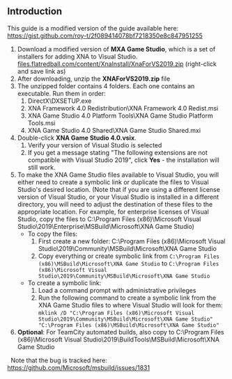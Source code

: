 ## Introduction

This guide is a modified version of the guide available here: https://gist.github.com/roy-t/2f089414078bf7218350e8c847951255

1.  Download a modified version of **MXA Game Studio**, which is a set of installers for adding XNA to Visual Studio. [files.flatredball.com/content/XnaInstall/XnaForVS2019.zip](/content/XnaInstall/XnaForVS2019.zip) (right-click and save link as)
2.  After downloading, unzip the **XNAForVS2019.zip** file
3.  The unzipped folder contains 4 folders. Each one contains an executable. Run them in order:
    1.  DirectX\DXSETUP.exe
    2.  XNA Framework 4.0 Redistribution\XNA Framework 4.0 Redist.msi
    3.  XNA Game Studio 4.0 Platform Tools\XNA Game Studio Platform Tools.msi
    4.  XNA Game Studio 4.0 Shared\XNA Game Studio Shared.mxi
4.  Double-click **XNA Game Studio 4.0.vsix**.
    1.  Verify your version of Visual Studio is selected
    2.  If you get a message stating "The following extensions are not compatible with Visual Studio 2019", click **Yes** - the installation will still work.
5.  To make the XNA Game Studio files available to Visual Studio, you will either need to create a symbolic link or duplicate the files to Visual Studio's desired location. (Note that if you are using a different license version of Visual Studio, or your Visual Studio is installed in a different directory, you will need to adjust the destination of these files to the appropriate location. For example, for enterprise licenses of Visual Studio, copy the files to C:\Program Files (x86)\Microsoft Visual Studio\2019\Enterprise\MSBuild\Microsoft\XNA Game Studio)
    -   To copy the files:
        1.  First create a new folder: C:\Program Files (x86)\Microsoft Visual Studio\2019\Community\MSBuild\Microsoft\XNA Game Studio
        2.  Copy everything or create symbolic link from `C:\Program Files (x86)\MSBuild\Microsoft\XNA Game Studio` to `C:\Program Files (x86)\Microsoft Visual Studio\2019\Community\MSBuild\Microsoft\XNA Game Studio`
    -   To create a symbolic link:
        1.  Load a command prompt with administrative privileges
        2.  Run the following command to create a symbolic link from the XNA Game Studio files to where Visual Studio will look for them: `mklink /D "C:\Program Files (x86)\Microsoft Visual Studio\2019\Community\MSBuild\Microsoft\XNA Game Studio" "C:\Program Files (x86)\MSBuild\Microsoft\XNA Game Studio"`
6.  **Optional**: For TeamCity automated builds, also copy to C:\Program Files (x86)\Microsoft Visual Studio\2019\BuildTools\MSBuild\Microsoft\XNA Game Studio

  Note that the bug is tracked here: <https://github.com/Microsoft/msbuild/issues/1831>  

